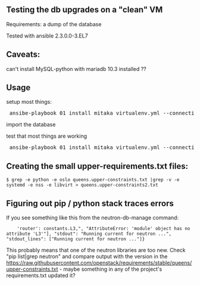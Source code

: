 Testing the db upgrades on a "clean" VM
---------------------------------------

Requirements: a dump of the database

Tested with ansible 2.3.0.0-3.EL7

Caveats: 
----
can't install MySQL-python with mariadb 10.3 installed ??


Usage
-----

setup most things:
<pre> ansibe-playbook 01_install_mitaka_virtualenv.yml --connection=local </pre>

import the database

test that most things are working
<pre> ansibe-playbook 01_install_mitaka_virtualenv.yml --connection=local </pre>

Creating the small upper-requirements.txt files:
--------

```
$ grep -e python -e oslo queens.upper-constraints.txt |grep -v -e systemd -e nss -e libvirt > queens.upper-constraints2.txt 

```

Figuring out pip / python stack traces errors
-----------

If you see something like this from the neutron-db-manage command:

```
    'router': constants.L3,", "AttributeError: 'module' object has no attribute 'L3'"], "stdout": "Running current for neutron ...", "stdout_lines": ["Running current for neutron ..."]}
```

This probably means that one of the neutron libraries are too new. Check "pip list|grep neutron" and compare output with the version in the https://raw.githubusercontent.com/openstack/requirements/stable/queens/upper-constraints.txt - maybe something in any of the project's requirements.txt updated it?

